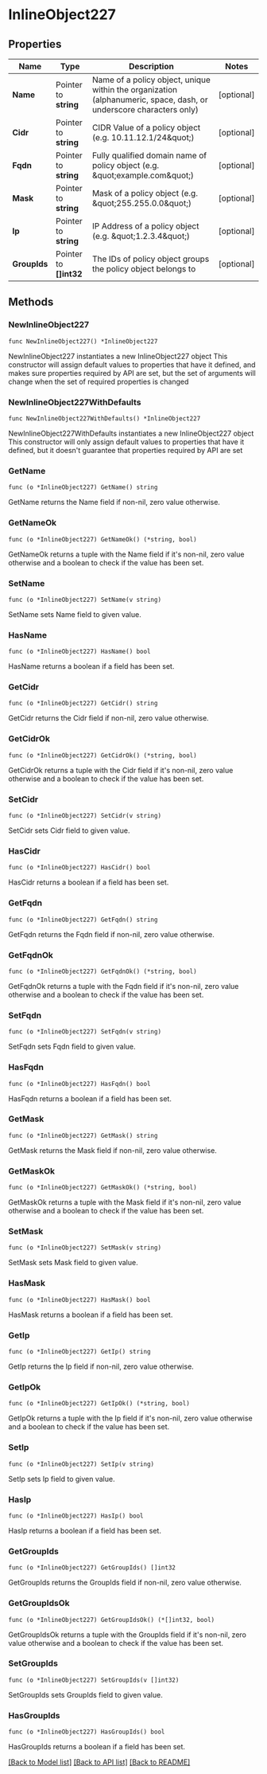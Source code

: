 # InlineObject227

## Properties

Name | Type | Description | Notes
------------ | ------------- | ------------- | -------------
**Name** | Pointer to **string** | Name of a policy object, unique within the organization (alphanumeric, space, dash, or underscore characters only) | [optional] 
**Cidr** | Pointer to **string** | CIDR Value of a policy object (e.g. 10.11.12.1/24\&quot;) | [optional] 
**Fqdn** | Pointer to **string** | Fully qualified domain name of policy object (e.g. \&quot;example.com\&quot;) | [optional] 
**Mask** | Pointer to **string** | Mask of a policy object (e.g. \&quot;255.255.0.0\&quot;) | [optional] 
**Ip** | Pointer to **string** | IP Address of a policy object (e.g. \&quot;1.2.3.4\&quot;) | [optional] 
**GroupIds** | Pointer to **[]int32** | The IDs of policy object groups the policy object belongs to | [optional] 

## Methods

### NewInlineObject227

`func NewInlineObject227() *InlineObject227`

NewInlineObject227 instantiates a new InlineObject227 object
This constructor will assign default values to properties that have it defined,
and makes sure properties required by API are set, but the set of arguments
will change when the set of required properties is changed

### NewInlineObject227WithDefaults

`func NewInlineObject227WithDefaults() *InlineObject227`

NewInlineObject227WithDefaults instantiates a new InlineObject227 object
This constructor will only assign default values to properties that have it defined,
but it doesn't guarantee that properties required by API are set

### GetName

`func (o *InlineObject227) GetName() string`

GetName returns the Name field if non-nil, zero value otherwise.

### GetNameOk

`func (o *InlineObject227) GetNameOk() (*string, bool)`

GetNameOk returns a tuple with the Name field if it's non-nil, zero value otherwise
and a boolean to check if the value has been set.

### SetName

`func (o *InlineObject227) SetName(v string)`

SetName sets Name field to given value.

### HasName

`func (o *InlineObject227) HasName() bool`

HasName returns a boolean if a field has been set.

### GetCidr

`func (o *InlineObject227) GetCidr() string`

GetCidr returns the Cidr field if non-nil, zero value otherwise.

### GetCidrOk

`func (o *InlineObject227) GetCidrOk() (*string, bool)`

GetCidrOk returns a tuple with the Cidr field if it's non-nil, zero value otherwise
and a boolean to check if the value has been set.

### SetCidr

`func (o *InlineObject227) SetCidr(v string)`

SetCidr sets Cidr field to given value.

### HasCidr

`func (o *InlineObject227) HasCidr() bool`

HasCidr returns a boolean if a field has been set.

### GetFqdn

`func (o *InlineObject227) GetFqdn() string`

GetFqdn returns the Fqdn field if non-nil, zero value otherwise.

### GetFqdnOk

`func (o *InlineObject227) GetFqdnOk() (*string, bool)`

GetFqdnOk returns a tuple with the Fqdn field if it's non-nil, zero value otherwise
and a boolean to check if the value has been set.

### SetFqdn

`func (o *InlineObject227) SetFqdn(v string)`

SetFqdn sets Fqdn field to given value.

### HasFqdn

`func (o *InlineObject227) HasFqdn() bool`

HasFqdn returns a boolean if a field has been set.

### GetMask

`func (o *InlineObject227) GetMask() string`

GetMask returns the Mask field if non-nil, zero value otherwise.

### GetMaskOk

`func (o *InlineObject227) GetMaskOk() (*string, bool)`

GetMaskOk returns a tuple with the Mask field if it's non-nil, zero value otherwise
and a boolean to check if the value has been set.

### SetMask

`func (o *InlineObject227) SetMask(v string)`

SetMask sets Mask field to given value.

### HasMask

`func (o *InlineObject227) HasMask() bool`

HasMask returns a boolean if a field has been set.

### GetIp

`func (o *InlineObject227) GetIp() string`

GetIp returns the Ip field if non-nil, zero value otherwise.

### GetIpOk

`func (o *InlineObject227) GetIpOk() (*string, bool)`

GetIpOk returns a tuple with the Ip field if it's non-nil, zero value otherwise
and a boolean to check if the value has been set.

### SetIp

`func (o *InlineObject227) SetIp(v string)`

SetIp sets Ip field to given value.

### HasIp

`func (o *InlineObject227) HasIp() bool`

HasIp returns a boolean if a field has been set.

### GetGroupIds

`func (o *InlineObject227) GetGroupIds() []int32`

GetGroupIds returns the GroupIds field if non-nil, zero value otherwise.

### GetGroupIdsOk

`func (o *InlineObject227) GetGroupIdsOk() (*[]int32, bool)`

GetGroupIdsOk returns a tuple with the GroupIds field if it's non-nil, zero value otherwise
and a boolean to check if the value has been set.

### SetGroupIds

`func (o *InlineObject227) SetGroupIds(v []int32)`

SetGroupIds sets GroupIds field to given value.

### HasGroupIds

`func (o *InlineObject227) HasGroupIds() bool`

HasGroupIds returns a boolean if a field has been set.


[[Back to Model list]](../README.md#documentation-for-models) [[Back to API list]](../README.md#documentation-for-api-endpoints) [[Back to README]](../README.md)


